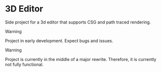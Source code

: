 # 3D Editor

Side project for a 3d editor that supports CSG and path traced rendering.

> [!WARNING]
> Project in early development. Expect bugs and issues.

>[!WARNING]
> Project is currently in the middle of a major rewrite. Therefore, it is currently not fully functional.

